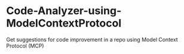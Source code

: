 # Code-Analyzer-using-ModelContextProtocol
Get suggestions for code improvement in a repo using Model Context Protocol (MCP)

